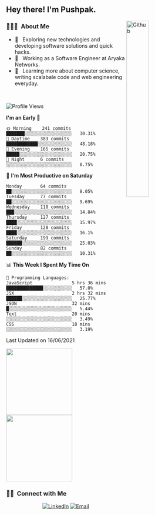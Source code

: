 <h2> Hey there! I'm Pushpak.</h2>

<img width="35%" align="right" alt="Github" src="https://user-images.githubusercontent.com/48678280/88862734-4903af80-d201-11ea-968b-9c939d88a37c.gif" />

<h3> 👨🏻‍💻 &nbsp;About Me </h3>

- 🤔 &nbsp; Exploring new technologies and developing software solutions and quick hacks.
- 💼 &nbsp; Working as a Software Engineer at Aryaka Networks.
- 🌱 &nbsp; Learning more about computer science, writing scalabale code and web engineering everyday.

<!-- <h3> 🛠 &nbsp;Tech Stack</h3> -->

<!-- - 🌐 &nbsp;
  ![JavaScript](https://img.shields.io/badge/-JavaScript-333333?style=flat&logo=javascript)
  ![React](https://img.shields.io/badge/-React-333333?style=flat&logo=react)
  ![Vue](https://img.shields.io/badge/-Vue-333333?style=flat&logo=vue,js)
  ![Node.js](https://img.shields.io/badge/-Node.js-333333?style=flat&logo=node.js) -->
  
<!-- - 💻 &nbsp;
  ![Java](https://img.shields.io/badge/-Java-333333?style=flat&logo=Java&logoColor=007396)
- 🛢 &nbsp;
  ![MySQL](https://img.shields.io/badge/-MySQL-333333?style=flat&logo=mysql)
- ⚙️ &nbsp;
  ![Git](https://img.shields.io/badge/-Git-333333?style=flat&logo=git)
- 🔧 &nbsp;
  ![Visual Studio Code](https://img.shields.io/badge/-Visual%20Studio%20Code-333333?style=flat&logo=visual-studio-code&logoColor=007ACC)
  ![Eclipse](https://img.shields.io/badge/-Eclipse-333333?style=flat&logo=eclipse-ide&logoColor=2C2255) -->

<br/>

<!--START_SECTION:waka-->
![Profile Views](http://img.shields.io/badge/Profile%20Views-2-blue)

**I'm an Early 🐤** 

```text
🌞 Morning    241 commits    ███████░░░░░░░░░░░░░░░░░░   30.31% 
🌆 Daytime    383 commits    ████████████░░░░░░░░░░░░░   48.18% 
🌃 Evening    165 commits    █████░░░░░░░░░░░░░░░░░░░░   20.75% 
🌙 Night      6 commits      ░░░░░░░░░░░░░░░░░░░░░░░░░   0.75%

```
📅 **I'm Most Productive on Saturday** 

```text
Monday       64 commits     ██░░░░░░░░░░░░░░░░░░░░░░░   8.05% 
Tuesday      77 commits     ██░░░░░░░░░░░░░░░░░░░░░░░   9.69% 
Wednesday    118 commits    ███░░░░░░░░░░░░░░░░░░░░░░   14.84% 
Thursday     127 commits    ████░░░░░░░░░░░░░░░░░░░░░   15.97% 
Friday       128 commits    ████░░░░░░░░░░░░░░░░░░░░░   16.1% 
Saturday     199 commits    ██████░░░░░░░░░░░░░░░░░░░   25.03% 
Sunday       82 commits     ██░░░░░░░░░░░░░░░░░░░░░░░   10.31%

```


📊 **This Week I Spent My Time On** 

```text
💬 Programming Languages: 
JavaScript               5 hrs 36 mins       ██████████████░░░░░░░░░░░   57.0% 
JSX                      2 hrs 32 mins       ██████░░░░░░░░░░░░░░░░░░░   25.77% 
JSON                     32 mins             █░░░░░░░░░░░░░░░░░░░░░░░░   5.44% 
Text                     20 mins             ░░░░░░░░░░░░░░░░░░░░░░░░░   3.49% 
CSS                      18 mins             ░░░░░░░░░░░░░░░░░░░░░░░░░   3.19%

```


 Last Updated on 16/06/2021
<!--END_SECTION:waka-->


<a href="https://github.com/PushpakB3096">
  <img height="180em" src="https://github-readme-stats.vercel.app/api?username=PushpakB3096&show_icons=true&theme=merko" />
  <img height="180em" src="https://github-readme-stats.vercel.app/api/top-langs/?username=PushpakB3096&theme=merko&layout=compact" />
</a>

<br/>

<h3> 🤝🏻 &nbsp;Connect with Me </h3>

<p align="center">
<!-- <a href="https://www.adityavsingh.com/"><img alt="Website" src="https://img.shields.io/badge/Website-www.adityavsingh.com-blue?style=flat-square&logo=google-chrome"></a> -->
<a href="https://www.linkedin.com/in/pushpak-bhattacharya/"><img alt="LinkedIn" src="https://img.shields.io/badge/LinkedIn-Pushpak%20Bhattacharya-blue?style=flat-square&logo=linkedin"></a>
<a href="mailto:rtpushpak@gmail.com"><img alt="Email" src="https://img.shields.io/badge/Email-rtpushpak@gmail.com-blue?style=flat-square&logo=gmail"></a>
</p>
